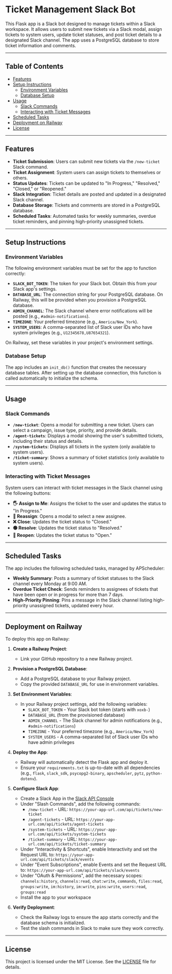 # Ticket Management Slack Bot

This Flask app is a Slack bot designed to manage tickets within a Slack workspace. It allows users to submit new tickets via a Slack modal, assign tickets to system users, update ticket statuses, and post ticket details to a designated Slack channel. The app uses a PostgreSQL database to store ticket information and comments.

---

## Table of Contents

- [Features](#features)
- [Setup Instructions](#setup-instructions)
  - [Environment Variables](#environment-variables)
  - [Database Setup](#database-setup)
- [Usage](#usage)
  - [Slack Commands](#slack-commands)
  - [Interacting with Ticket Messages](#interacting-with-ticket-messages)
- [Scheduled Tasks](#scheduled-tasks)
- [Deployment on Railway](#deployment-on-railway)
- [License](#license)

---

## Features

- **Ticket Submission**: Users can submit new tickets via the `/new-ticket` Slack command.
- **Ticket Assignment**: System users can assign tickets to themselves or others.
- **Status Updates**: Tickets can be updated to "In Progress," "Resolved," "Closed," or "Reopened."
- **Slack Integration**: Ticket details are posted and updated in a designated Slack channel.
- **Database Storage**: Tickets and comments are stored in a PostgreSQL database.
- **Scheduled Tasks**: Automated tasks for weekly summaries, overdue ticket reminders, and pinning high-priority unassigned tickets.

---

## Setup Instructions

### Environment Variables

The following environment variables must be set for the app to function correctly:

- **`SLACK_BOT_TOKEN`**: The token for your Slack bot. Obtain this from your Slack app's settings.
- **`DATABASE_URL`**: The connection string for your PostgreSQL database. On Railway, this will be provided when you provision a PostgreSQL database.
- **`ADMIN_CHANNEL`**: The Slack channel where error notifications will be posted (e.g., `#admin-notifications`).
- **`TIMEZONE`**: Your preferred timezone (e.g., `America/New_York`).
- **`SYSTEM_USERS`**: A comma-separated list of Slack user IDs who have system privileges (e.g., `U12345678,U87654321`).

On Railway, set these variables in your project's environment settings.

### Database Setup

The app includes an `init_db()` function that creates the necessary database tables. After setting up the database connection, this function is called automatically to initialize the schema.

---

## Usage

### Slack Commands

- **`/new-ticket`**: Opens a modal for submitting a new ticket. Users can select a campaign, issue type, priority, and provide details.
- **`/agent-tickets`**: Displays a modal showing the user's submitted tickets, including their status and details.
- **`/system-tickets`**: Displays all tickets in the system (only available to system users).
- **`/ticket-summary`**: Shows a summary of ticket statistics (only available to system users).

### Interacting with Ticket Messages

System users can interact with ticket messages in the Slack channel using the following buttons:

- **🖐 Assign to Me**: Assigns the ticket to the user and updates the status to "In Progress."
- **🔁 Reassign**: Opens a modal to select a new assignee.
- **❌ Close**: Updates the ticket status to "Closed."
- **🟢 Resolve**: Updates the ticket status to "Resolved."
- **🔄 Reopen**: Updates the ticket status to "Open."

---

## Scheduled Tasks

The app includes the following scheduled tasks, managed by APScheduler:

- **Weekly Summary**: Posts a summary of ticket statuses to the Slack channel every Monday at 9:00 AM.
- **Overdue Ticket Check**: Sends reminders to assignees of tickets that have been open or in progress for more than 7 days.
- **High-Priority Pinning**: Pins a message in the Slack channel listing high-priority unassigned tickets, updated every hour.

---

## Deployment on Railway

To deploy this app on Railway:

1. **Create a Railway Project**:
   - Link your GitHub repository to a new Railway project.

2. **Provision a PostgreSQL Database**:
   - Add a PostgreSQL database to your Railway project.
   - Copy the provided `DATABASE_URL` for use in environment variables.

3. **Set Environment Variables**:
   - In your Railway project settings, add the following variables:
     - `SLACK_BOT_TOKEN` - Your Slack bot token (starts with `xoxb-`)
     - `DATABASE_URL` (from the provisioned database)
     - `ADMIN_CHANNEL` - The Slack channel for admin notifications (e.g., `#admin-notifications`)
     - `TIMEZONE` - Your preferred timezone (e.g., `America/New_York`)
     - `SYSTEM_USERS` - A comma-separated list of Slack user IDs who have admin privileges

4. **Deploy the App**:
   - Railway will automatically detect the Flask app and deploy it.
   - Ensure your `requirements.txt` is up-to-date with all dependencies (e.g., `flask`, `slack_sdk`, `psycopg2-binary`, `apscheduler`, `pytz`, `python-dotenv`).

5. **Configure Slack App**:
   - Create a Slack App in the [Slack API Console](https://api.slack.com/apps)
   - Under "Slash Commands", add the following commands:
     - `/new-ticket` - URL: `https://your-app-url.com/api/tickets/new-ticket`
     - `/agent-tickets` - URL: `https://your-app-url.com/api/tickets/agent-tickets`
     - `/system-tickets` - URL: `https://your-app-url.com/api/tickets/system-tickets`
     - `/ticket-summary` - URL: `https://your-app-url.com/api/tickets/ticket-summary`
   - Under "Interactivity & Shortcuts", enable Interactivity and set the Request URL to: `https://your-app-url.com/api/tickets/slack/events`
   - Under "Event Subscriptions", enable Events and set the Request URL to: `https://your-app-url.com/api/tickets/slack/events`
   - Under "OAuth & Permissions", add the necessary scopes: `channels:history`, `channels:read`, `chat:write`, `commands`, `files:read`, `groups:write`, `im:history`, `im:write`, `pins:write`, `users:read`, `groups:read`
   - Install the app to your workspace

6. **Verify Deployment**:
   - Check the Railway logs to ensure the app starts correctly and the database schema is initialized.
   - Test the slash commands in Slack to make sure they work correctly.

---

## License

This project is licensed under the MIT License. See the [LICENSE](LICENSE) file for details.